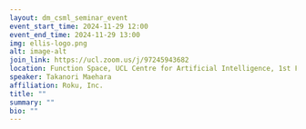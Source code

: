 ```yaml
---
layout: dm_csml_seminar_event
event_start_time: 2024-11-29 12:00
event_end_time: 2024-11-29 13:00
img: ellis-logo.png
alt: image-alt
join_link: https://ucl.zoom.us/j/97245943682
location: Function Space, UCL Centre for Artificial Intelligence, 1st Floor, 90 High Holborn, London WC1V 6BH
speaker: Takanori Maehara
affiliation: Roku, Inc.
title: ""
summary: ""
bio: ""
---
```


